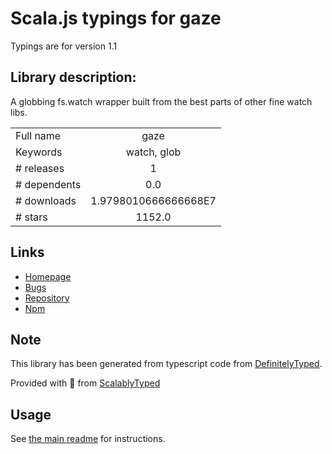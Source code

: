 
# Scala.js typings for gaze

Typings are for version 1.1

## Library description:
A globbing fs.watch wrapper built from the best parts of other fine watch libs.

|                    |                 |
| ------------------ | :-------------: |
| Full name          | gaze |
| Keywords           | watch, glob |
| # releases         | 1 |
| # dependents       | 0.0 |
| # downloads        | 1.9798010666666668E7 |
| # stars            | 1152.0 |

## Links
- [Homepage](https://github.com/shama/gaze)
- [Bugs](https://github.com/shama/gaze/issues)
- [Repository](https://github.com/shama/gaze)
- [Npm](https://www.npmjs.com/package/gaze)
    


## Note
This library has been generated from typescript code from [DefinitelyTyped](https://definitelytyped.org).

Provided with :purple_heart: from [ScalablyTyped](https://github.com/oyvindberg/ScalablyTyped)

## Usage
See [the main readme](../../readme.md) for instructions.


